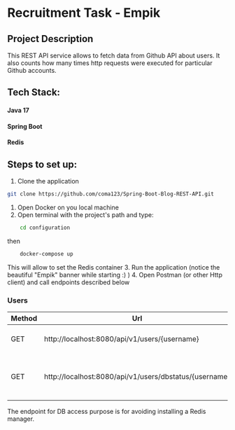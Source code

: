 # Recruitment Task - Empik

## Project Description
This REST API service allows to fetch data from Github API about users.
It also counts how many times http requests were executed for particular Github accounts.

## Tech Stack:
#### Java 17
#### Spring Boot
#### Redis

## Steps to set up:
1. Clone the application 
```bash
git clone https://github.com/coma123/Spring-Boot-Blog-REST-API.git
```
1. Open Docker on you local machine
2. Open terminal with the project's path and type:
```bash
    cd configuration
```
then 
```bash
    docker-compose up
```
This will allow to set the Redis container
3. Run the application (notice the beautiful "Empik" banner while starting :) )
4. Open Postman (or other Http client) and call endpoints described below

### Users

| Method | Url                                                    | Description                                  |
| ------ |--------------------------------------------------------|----------------------------------------------|
| GET    | http://localhost:8080/api/v1/users/{username}          | Get Github account details                   |
| GET    | http://localhost:8080/api/v1/users/dbstatus/{username} | Get Database status for a particular account |

The endpoint for DB access purpose is for avoiding installing a Redis manager.